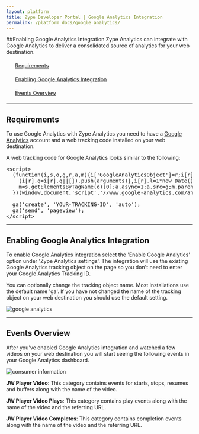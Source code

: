 ```yaml
---
layout: platform
title: Zype Developer Portal | Google Analytics Integration
permalink: /platform_docs/google_analytics/
---
```

##Enabling Google Analytics Integration
Zype Analytics can integrate with Google Analytics to deliver a consolidated source of analytics for your web destination.

<div style="width: 100%;">
<div style="margin: 20px;"><span class="fa fa-file-text" style="margin-right: 4px;"></span>
<a href="#1">
Requirements</a>
</div>
<div style="margin: 20px;"><span class="fa fa-file-text" style="margin-right: 4px;"></span>
<a href="#2">
Enabling Google Analytics Integration</a>
</div>
<div style="margin: 20px;"><span class="fa fa-file-text" style="margin-right: 4px;"></span>
<a href="#3">
Events Overview</a>
</div>
</div>

<hr id="1">

## Requirements

To use Google Analytics with Zype Analytics you need to have a [Google Analytics](http://www.google.com/analytics/) account and a web tracking code installed on your web destination.

A web tracking code for Google Analytics looks similar to the following:

<pre>
&lt;script&gt;
  (function(i,s,o,g,r,a,m){i[&#39;GoogleAnalyticsObject&#39;]=r;i[r]=i[r]||function(){
    (i[r].q=i[r].q||[]).push(arguments)},i[r].l=1*new Date();a=s.createElement(o),
    m=s.getElementsByTagName(o)[0];a.async=1;a.src=g;m.parentNode.insertBefore(a,m)
  })(window,document,&#39;script&#39;,&#39;//www.google-analytics.com/analytics.js&#39;,&#39;ga&#39;);

  ga(&#39;create&#39;, &#39;YOUR-TRACKING-ID&#39;, &#39;auto&#39;);
  ga(&#39;send&#39;, &#39;pageview&#39;);
&lt;/script&gt;
</pre>



<hr id="2">

## Enabling Google Analytics Integration

To enable Google Analytics integration select the 'Enable Google Analytics' option under 'Zype Analytics settings'. The integration will use the existing Google Analytics tracking object on the page so you don't need to enter your Google Analytics Tracking ID.

You can optionally change the tracking object name. Most installations use the default name 'ga'. If you have not changed the name of the tracking object on your web destination you should use the default setting.

![google analytics]({{site.url}}assets/Analytics/analytics.png)

<hr id='3'>

## Events Overview

After you've enabled Google Analytics integration and watched a few videos on your web destination you will start seeing the following events in your Google Analytics dashboard.

![consumer information]({{site.url}}assets/Analytics/report.png)

<p><strong>JW Player Video</strong>: This category contains events for starts, stops, resumes and buffers along with the name of the video.</p>
<p><strong>JW Player Video Plays</strong>: This category contains play events along with the name of the video and the referring URL.</p>
<p><strong>JW Player Video Completes</strong>: This category contains completion events along with the name of the video and the referring URL.</p>
